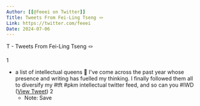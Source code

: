 ```yaml
---
Author: [[@feeei on Twitter]]
Title: Tweets From Fei-Ling Tseng 🪢
Link: https://twitter.com/feeei
Date: 2024-07-06
---
```

T - Tweets From Fei-Ling Tseng 🪢

1
- a list of intellectual queens 👑 I've come across the past year whose presence and writing has fuelled my thinking. I finally followed them all to diversify my #tft #pkm intellectual twitter feed, and so can you #IWD ([View Tweet](https://twitter.com/feeei/status/1501402446480179200))
2
    - Note: Save
